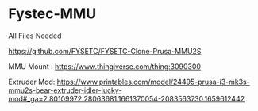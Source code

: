 # Fystec-MMU
All Files Needed


https://github.com/FYSETC/FYSETC-Clone-Prusa-MMU2S

MMU Mount : https://www.thingiverse.com/thing:3090300

Extruder Mod: https://www.printables.com/model/24495-prusa-i3-mk3s-mmu2s-bear-extruder-idler-lucky-mod#_ga=2.80109972.28063681.1661370054-2083563730.1659612442
